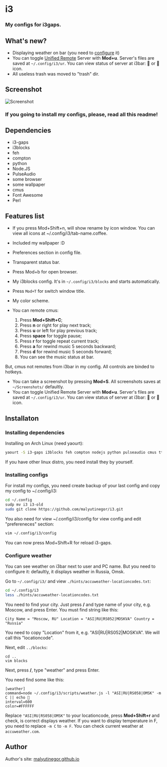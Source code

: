 # i3

### My configs for i3gaps.

## What's new?

* Displaying weather on bar (you need to [configure](#configure-weather "How to configure it?") it)
* You can toggle [Unified Remote](http://unifiedremote.com
 "Unified Remote's site") Server with **Mod+u**. Server's files are saved at `~/.config/i3/ur`. You can view status of server at i3bar:  or  icon.
* All useless trash was moved to "trash" dir.
## Screenshot

![Screenshot](https://raw.githubusercontent.com/malyutinegor/i3/master/screen.png "Screenshot")

### If you going to install my configs, please, read all this readme!

## Dependencies

* i3-gaps          
* i3blocks
* feh
* compton
* python
* Node.JS
* PulseAudio
* some browser
* some wallpaper
* cmus
* Font Awesome
* Perl

## Features list

* If you press Mod+Shift+n, will show rename by icon window. You can view all icons at ~/.config/i3/tab-name.coffee.
* Included my wallpaper :D
* Preferences section in config file.
* Transparent status bar.
* Press Mod+b for open browser.
* My i3blocks config. It's in `~/.config/i3/blocks` and starts automatically. 
* Press `Mod+T` for switch window title.
* My color scheme.
* You can remote cmus:

  1. Press **Mod+Shift+C**;
  2. Press **n** or right for play next track;
  3. Press **u** or left for play previous track;
  4. Press **space** for toggle pause;
  5. Press **r** for toggle repeat current track;
  6. Press **a** for rewind music 5 seconds backward;
  7. Press **d** for rewind music 5 seconds forward;
  8. You can see the music status at bar.

But, cmus not remotes from i3bar in my config. All controls are binded to hotkeys.

* You can take a screenshot by pressing **Mod+S**. All screenshots saves at `~/Screenshots/` defaultly.
* You can toggle Unified Remote Server with **Mod+u**. Server's files are saved at `~/.config/i3/ur`. You can view status of server at i3bar:  or  icon.

## Installaton

### Installing dependencies

Installing on Arch Linux (need yaourt):

```bash
yaourt -S i3-gaps i3blocks feh compton nodejs python pulseaudio cmus ttf-font-awesome perl
```

If you have other linux distro, you need install they by yourself.

### Installing configs

For install my configs, you need create backup of your last config and copy my config to ~/.config/i3:

```bash
cd ~/.config
sudp mv i3 i3-old
sudo git clone https://github.com/malyutinegor/i3.git
```

You also need for view ~/.config/i3/config for view config and edit "prefereneces" section:

```bash
vim ~/.config/i3/config
```

You can now press Mod+Shift+R for reload i3-gaps.

### Configure weather

You can see weather on i3bar next to user and PC name. But you need to configure it: defaultly, it displays weather in Russia, Omsk.

Go to `~/.config/i3/` and view `./hints/accuweather-locationcodes.txt`:

```bash
cd ~/.config/i3
less ./hints/accuweather-locationcodes.txt
```

You need to find your city. Just press **/** and type name of your city, e.g. Moscow, and press Enter. You must find string like this:

```
City Name = "Moscow, RU" Location = "ASI|RU|RS052|MOSKVA" Country = "Russia"
```

You need to copy "Location" from it, e.g. "ASI|RU|RS052|MOSKVA". We will call this "locationcode".

Next, edit `../blocks`:

```
cd ..
vim blocks
```

Next, press **/**, type "weather" and press Enter.

You need find some like this:

```
[weather]
command=node ~/.config/i3/scripts/weather.js -l "ASI|RU|RS058|OMSK" -m C || echo 
interval=600
color=#FFFFFF
```

Replace `"ASI|RU|RS058|OMSK"` to your locationcode, press **Mod+Shift+r** and check, is correct displays weather. If you want to display temperature in F, you need to replace `-m C` to `-m F`. You can check current weather at `accuweather.com`.  

## Author

Author's site: [malyutinegor.github.io](https://malyutinegor.github.io "Author's site")
